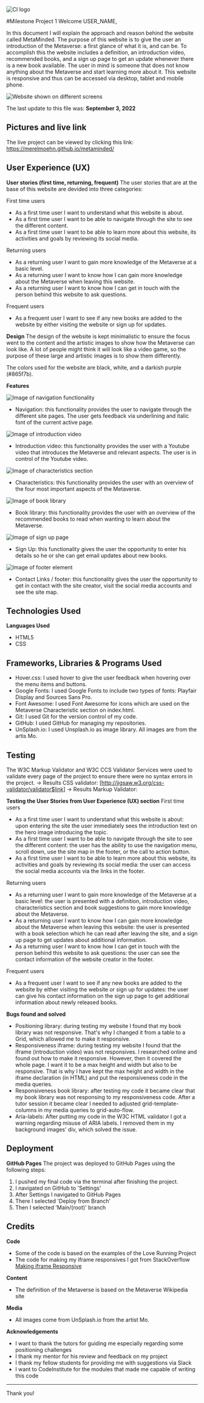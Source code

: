 ![CI logo](https://codeinstitute.s3.amazonaws.com/fullstack/ci_logo_small.png)

#Milestone Project 1
Welcome USER_NAME,

In this document I will explain the approach and reason behind the website called MetaMinded. The purpose of this website is to give the user an introduction of the Metaverse: a first glance of what it is, and can be. To accomplish this the website includes a definition, an introduction video, recommended books, and a sign up page to get an update whenever there is a new book available. The user in mind is someone that does not know anything about the Metaverse and start learning more about it. This website is responsive and thus can be accessed via desktop, tablet and mobile phone.

![Website shown on different screens](assets/images/metaminded_website.png)

The last update to this file was: **September 3, 2022**

## Pictures and live link
The live project can be viewed by clicking this link: https://merelmoehn.github.io/metaminded/

## User Experience (UX)
**User stories (first time, returning, frequent)**
The user stories that are at the base of this website are devided into three categories:

First time users
* As a first time user I want to understand what this website is about.
* As a first time user I want to be able to navigate through the site to see the different content.
* As a first time user I want to be able to learn more about this website, its activities and goals by reviewing its social media.

Returning users
* As a returning user I want to gain more knowledge of the Metaverse at a basic level.
* As a returning user I want to know how I can gain more knowledge about the Metaverse when leaving this website.
* As a returning user I want to know how I can get in touch with the person behind this website to ask questions.

Frequent users
* As a frequent user I want to see if any new books are added to the website by either visiting the website or sign up for updates.


**Design**
The design of the website is kept minimalistic to ensure the focus went to the content and the artistic images to show how the Metaverse can look like. A lot of people might think it will look like a video game, so the purpose of these large and artistic images is to show them differently.

The colors used for the website are black, white, and a darkish purple (#865f7b).

**Features**

![Image of navigation functionality](assets/images/navigation.png)
* Navigation: this functionality provides the user to navigate through the different site pages. The user gets feedback via underlining and italic font of the current active page.

![Image of introduction video](assets/images/introduction_video.png)
* Introduction video: this functionality provides the user with a Youtube video that introduces the Metaverse and relevant aspects. The user is in control of the Youtube video.

![Image of characteristics section](assets/images/characteristics.png)
* Characteristics: this functionality provides the user with an overview of the four most important aspects of the Metaverse.

![Image of book library](assets/images/recommended_books.png)
* Book library: this functionality provides the user with an overview of the recommended books to read when wanting to learn about the Metaverse.

![Image of sign up page](assets/images/signup_form.png)
* Sign Up: this functionality gives the user the opportunity to enter his details so he or she can get email updates about new books.

![Image of footer element](assets/images/Footer.png)
* Contact Links / footer: this functionality gives the user the opportunity to get in contact with the site creator, visit the social media accounts and see the site map.


## Technologies Used
**Languages Used**
* HTML5
* CSS

## Frameworks, Libraries & Programs Used
* Hover.css: I used hover to give the user feedback when hovering over the menu items and buttons.
* Google Fonts: I used Google Fonts to include two types of fonts: Playfair Display and Sources Sans Pro.
* Font Awesome: I used Font Awesome for icons which are used on the Metaverse Characteristic section on index.html.
* Git: I used Git for the version control of my code.
* GitHub: I used GitHub for managing my repositories.
* UnSplash.io: I used Unsplash.io as image library. All images are from the artis Mo.

## Testing
The W3C Markup Validator and W3C CCS Validator Services were used to validate every page of the project to ensure there were no syntax errors in the project.
-> Results CSS validator: [http://jigsaw.w3.org/css-validator/validator$link]
-> Results Markup Validator:

**Testing the User Stories from User Experience (UX) section**
First time users
* As a first time user I want to understand what this website is about: upon entering the site the user immediately sees the introduction text on the hero image introducing the topic.
* As a first time user I want to be able to navigate through the site to see the different content: the user has the ability to use the navigation menu, scroll down, use the site map in the footer, or the call to action button.
* As a first time user I want to be able to learn more about this website, its activities and goals by reviewing its social media: the user can access the social media accounts via the links in the footer.

Returning users
* As a returning user I want to gain more knowledge of the Metaverse at a basic level: the user is presented with a definition, introduction video, characteristics section and book suggestions to gain more knowledge about the Metaverse.
* As a returning user I want to know how I can gain more knowledge about the Metaverse when leaving this website: the user is presented with a book selection which he can read after leaving the site, and a sign up page to get updates about additional information.
* As a returning user I want to know how I can get in touch with the person behind this website to ask questions: the user can see the contact information of the website creator in the footer.

Frequent users
* As a frequent user I want to see if any new books are added to the website by either visiting the website or sign up for updates: the user can give his contact information on the sign up page to get additional information about newly released books.


**Bugs found and solved**
* Positioning library: during testing my website I found that my book library was not responsive. That's why I changed it from a table to a Grid, which allowed me to make it responsive.
* Responsiveness iframe: during testing my website I found that the iframe (introduction video) was not responsives. I researched online and found out how to make it responsive. However, then it covered the whole page. I want it to be a max height and width but also to be responsive. That is why I have kept the max height and width in the iframe declaration (in HTML) and put the responsiveness code in the media queries.
* Responsiveness book library: after testing my code it became clear that my book library was not responsing to my responsiveness code. After a tutor session it became clear I needed to adjusted grid-template-columns in my media queries to grid-auto-flow.
* Aria-labels: After putting my code in the W3C HTML validator I got a warning regarding misuse of ARIA labels. I removed them in my background images' div, which solved the issue.

## Deployment
**GitHub Pages**
The project was deployed to GitHub Pages using the following steps:
1. I pushed my final code via the terminal after finishing the project.
2. I navigated on GitHub to 'Settings'
3. After Settings I navigated to GitHub Pages
4. There I selected 'Deploy from Branch'
5. Then I selected 'Main/(root)' branch

## Credits
**Code**
* Some of the code is based on the examples of the Love Running Project
* The code for making my iframe responsives I got from StackOverflow [Making iframe Responsive](https://stackoverflow.com/questions/17838607/making-an-iframe-responsive)

**Content**
* The definition of the Metaverse is based on the Metaverse Wikipedia site

**Media**
* All images come from UnSplash.io from the artist Mo.

**Acknowledgements**
* I want to thank the tutors for guiding me especially regarding some positioning challenges
* I thank my mentor for his review and feedback on my project
* I thank my fellow students for providing me with suggestions via Slack
* I want to CodeInstitute for the modules that made me capable of writing this code
---

Thank you!
